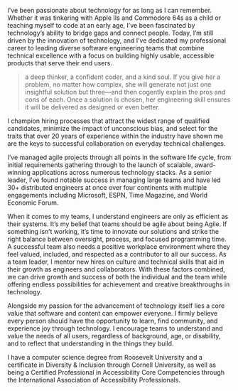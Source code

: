 I’ve been passionate about technology for as long as I can remember. Whether it was tinkering with Apple IIs and Commodore 64s as a child or teaching myself to code at an early age, I’ve been fascinated by technology’s ability to bridge gaps and connect people. Today, I’m still driven by the innovation of technology, and I’ve dedicated my professional career to leading diverse software engineering teams that combine technical excellence with a focus on building highly usable, accessible products that serve their end users.

> a deep thinker, a confident coder, and a kind soul. If you give her a problem, no matter how complex, she will generate not just one insightful solution but three—and then cogently explain the pros and cons of each. Once a solution is chosen, her engineering skill ensures it will be delivered as designed or even better.

I champion hiring processes that attract the widest range of qualified candidates, minimize the impact of unconscious bias, and select for the traits that over 20 years of experience within the industry have shown me are the keys to successful collaboration on everyday technical challenges.

I’ve managed agile projects through all points in the software life cycle, from initial requirements gathering through to the launch of scalable, award-winning applications across numerous technology stacks. As a senior leader, I’ve found notable success in managing large teams and have led 30+ distributed engineers at once over four continents with multiple engagements including Microsoft, ESPN, Time Magazine, and World Economic Forum.

When it comes to my teams, I understand engineers are only as efficient as their systems. It’s my belief that teams should be agile about being Agile. If something isn’t working, it’s time to innovate our solutions and strike the right balance between oversight, process, and focused programming time. A successful team also needs a positive workplace environment where they feel valued, included, and respected as a contributor to all our success. As a team leader, I mentor new hires on culture and technical skills that aid in their growth as engineers and collaborators. With these factors combined, we can drive growth and success of both the individual and the team while offering endless possibilities for achievement and creative breakthroughs in technology.

Alongside my passion for the advancement of technology itself lies a core value that software and content can empower everyone. I firmly believe every person should have the opportunity to learn, find community, and experience joy through technology. I encourage teams to understand and value the needs of all users, regardless of background, age, or disability, and to reflect that understanding in the things they build.

I have a computer science degree from Roosevelt University and a certificate in Diversity & Inclusion through Cornell University, as well as being a Certified Professional in Accessibility Core Competencies through the International Association of Accessibility Professionals.
